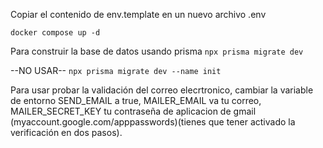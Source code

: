 

Copiar el contenido de env.template en un nuevo archivo .env



`docker compose up -d`


Para construir la base de datos usando prisma
`npx prisma migrate dev`


--NO USAR--
`npx prisma migrate dev --name init`

Para usar probar la validación del correo elecrtronico, cambiar la variable de entorno SEND_EMAIL a true,
MAILER_EMAIL va tu correo, MAILER_SECRET_KEY tu contraseña de aplicacion de gmail (myaccount.google.com/apppasswords)(tienes que tener activado la verificación en dos pasos).